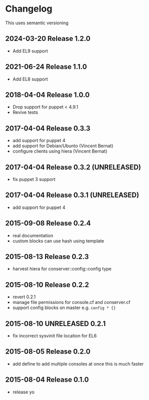 # Changelog

This uses semantic versioning

## 2024-03-20 Release 1.2.0

* Add EL9 support

## 2021-06-24 Release 1.1.0

* Add EL8 support

## 2018-04-04 Release 1.0.0

* Drop support for puppet < 4.9.1
* Revive tests

## 2017-04-04 Release 0.3.3

* add support for puppet 4
* add support for Debian/Ubunto (Vincent Bernat)
* configure clients using hiera (Vincent Bernat)

## 2017-04-04 Release 0.3.2 (UNRELEASED)

* fix puppet 3 support

## 2017-04-04 Release 0.3.1 (UNRELEASED)

* add support for puppet 4

## 2015-09-08 Release 0.2.4
* real documentation
* custom blocks can use hash using template

## 2015-08-13 Release 0.2.3
* harvest hiera for conserver::config::config type

## 2015-08-10 Release 0.2.2
* revert 0.2.1
* manage file permissions for console.cf and conserver.cf
* support config blocks on master e.g. `config * {}`

## 2015-08-10 UNRELEASED 0.2.1
* fix incorrect sysvinit file location for EL6

## 2015-08-05 Release 0.2.0
* add define to add multiple consoles at once
  this is much faster

## 2015-08-04 Release 0.1.0
* release yo
